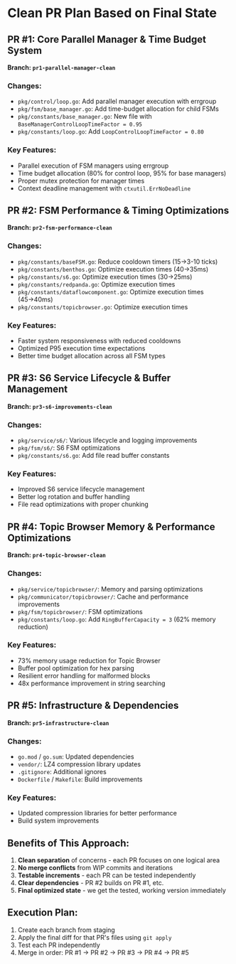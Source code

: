 # Clean PR Plan Based on Final State

## PR #1: Core Parallel Manager & Time Budget System
**Branch: `pr1-parallel-manager-clean`**

### Changes:
- `pkg/control/loop.go`: Add parallel manager execution with errgroup
- `pkg/fsm/base_manager.go`: Add time-budget allocation for child FSMs  
- `pkg/constants/base_manager.go`: New file with `BaseManagerControlLoopTimeFactor = 0.95`
- `pkg/constants/loop.go`: Add `LoopControlLoopTimeFactor = 0.80`

### Key Features:
- Parallel execution of FSM managers using errgroup
- Time budget allocation (80% for control loop, 95% for base managers)
- Proper mutex protection for manager times
- Context deadline management with `ctxutil.ErrNoDeadline`

## PR #2: FSM Performance & Timing Optimizations  
**Branch: `pr2-fsm-performance-clean`**

### Changes:
- `pkg/constants/baseFSM.go`: Reduce cooldown timers (15→3-10 ticks)
- `pkg/constants/benthos.go`: Optimize execution times (40→35ms)
- `pkg/constants/s6.go`: Optimize execution times (30→25ms)  
- `pkg/constants/redpanda.go`: Optimize execution times
- `pkg/constants/dataflowcomponent.go`: Optimize execution times (45→40ms)
- `pkg/constants/topicbrowser.go`: Optimize execution times

### Key Features:
- Faster system responsiveness with reduced cooldowns
- Optimized P95 execution time expectations
- Better time budget allocation across all FSM types

## PR #3: S6 Service Lifecycle & Buffer Management
**Branch: `pr3-s6-improvements-clean`**

### Changes:
- `pkg/service/s6/`: Various lifecycle and logging improvements
- `pkg/fsm/s6/`: S6 FSM optimizations
- `pkg/constants/s6.go`: Add file read buffer constants

### Key Features:
- Improved S6 service lifecycle management
- Better log rotation and buffer handling
- File read optimizations with proper chunking

## PR #4: Topic Browser Memory & Performance Optimizations
**Branch: `pr4-topic-browser-clean`**

### Changes:
- `pkg/service/topicbrowser/`: Memory and parsing optimizations
- `pkg/communicator/topicbrowser/`: Cache and performance improvements
- `pkg/fsm/topicbrowser/`: FSM optimizations
- `pkg/constants/loop.go`: Add `RingBufferCapacity = 3` (62% memory reduction)

### Key Features:  
- 73% memory usage reduction for Topic Browser
- Buffer pool optimization for hex parsing
- Resilient error handling for malformed blocks
- 48x performance improvement in string searching

## PR #5: Infrastructure & Dependencies
**Branch: `pr5-infrastructure-clean`**

### Changes:
- `go.mod` / `go.sum`: Updated dependencies
- `vendor/`: LZ4 compression library updates
- `.gitignore`: Additional ignores
- `Dockerfile` / `Makefile`: Build improvements

### Key Features:
- Updated compression libraries for better performance
- Build system improvements

## Benefits of This Approach:

1. **Clean separation** of concerns - each PR focuses on one logical area
2. **No merge conflicts** from WIP commits and iterations  
3. **Testable increments** - each PR can be tested independently
4. **Clear dependencies** - PR #2 builds on PR #1, etc.
5. **Final optimized state** - we get the tested, working version immediately

## Execution Plan:

1. Create each branch from staging
2. Apply the final diff for that PR's files using `git apply`
3. Test each PR independently
4. Merge in order: PR #1 → PR #2 → PR #3 → PR #4 → PR #5 